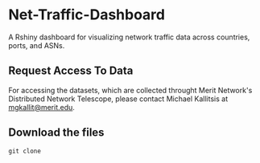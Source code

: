 # Net-Traffic-Dashboard

A Rshiny dashboard for visualizing network traffic data across countries, ports, and ASNs. 

## Request Access To Data
For accessing the datasets, which are collected throught Merit Network's Distributed Network Telescope, please contact Michael Kallitsis at mgkallit@merit.edu.

## Download the files
```
git clone 
```
